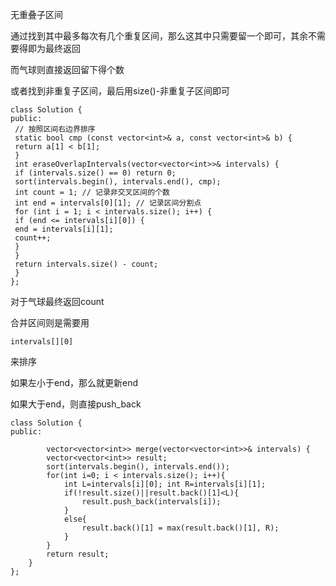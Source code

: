 无重叠子区间

通过找到其中最多每次有几个重复区间，那么这其中只需要留一个即可，其余不需要得即为最终返回

而气球则直接返回留下得个数

或者找到非重复子区间，最后用size()-非重复子区间即可

```
class Solution {
public:
 // 按照区间右边界排序
 static bool cmp (const vector<int>& a, const vector<int>& b) {
 return a[1] < b[1];
 }
 int eraseOverlapIntervals(vector<vector<int>>& intervals) {
 if (intervals.size() == 0) return 0;
 sort(intervals.begin(), intervals.end(), cmp);
 int count = 1; // 记录⾮交叉区间的个数
 int end = intervals[0][1]; // 记录区间分割点
 for (int i = 1; i < intervals.size(); i++) {
 if (end <= intervals[i][0]) {
 end = intervals[i][1];
 count++;
 }
 }
 return intervals.size() - count;
 }
};
```

对于气球最终返回count





合并区间则是需要用

```
intervals[][0]
```

来排序



如果左小于end，那么就更新end

如果大于end，则直接push_back

```
class Solution {
public:
   
        vector<vector<int>> merge(vector<vector<int>>& intervals) {
        vector<vector<int>> result;
        sort(intervals.begin(), intervals.end());
        for(int i=0; i < intervals.size(); i++){
            int L=intervals[i][0]; int R=intervals[i][1];
            if(!result.size()||result.back()[1]<L){
                result.push_back(intervals[i]);
            }
            else{
                result.back()[1] = max(result.back()[1], R);
            }
        }
        return result;
    }
};
```

